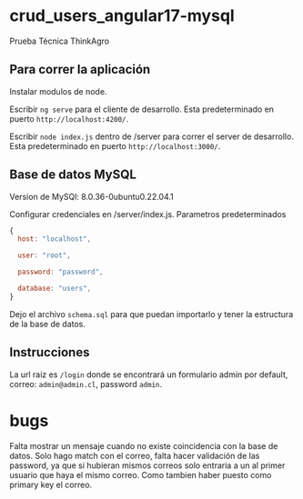 # crud_users_angular17-mysql

Prueba Técnica ThinkAgro

## Para correr la aplicación

Instalar modulos de node.

Escribir `ng serve` para el cliente de desarrollo. Esta predeterminado en puerto `http://localhost:4200/`.

Escribir `node index.js` dentro de /server para correr el server de desarrollo. Esta predeterminado en puerto `http://localhost:3000/`.

## Base de datos MySQL

Version de MySQl: 8.0.36-0ubuntu0.22.04.1

Configurar credenciales en /server/index.js. Parametros predeterminados

```javascript
{
  host: "localhost",

  user: "root",

  password: "password",

  database: "users",
}
```

Dejo el archivo `schema.sql` para que puedan importarlo y tener la estructura de la base de datos.

## Instrucciones

La url raiz es `/login` donde se encontrará un formulario admin por default, correo: `admin@admin.cl`, password `admin`.

# bugs

Falta mostrar un mensaje cuando no existe coincidencia con la base de datos. Solo hago match con el correo, falta hacer validación de
las password, ya que si hubieran mismos correos solo entraria a un al primer usuario que haya el mismo correo. Como tambien haber puesto como primary key el correo.
